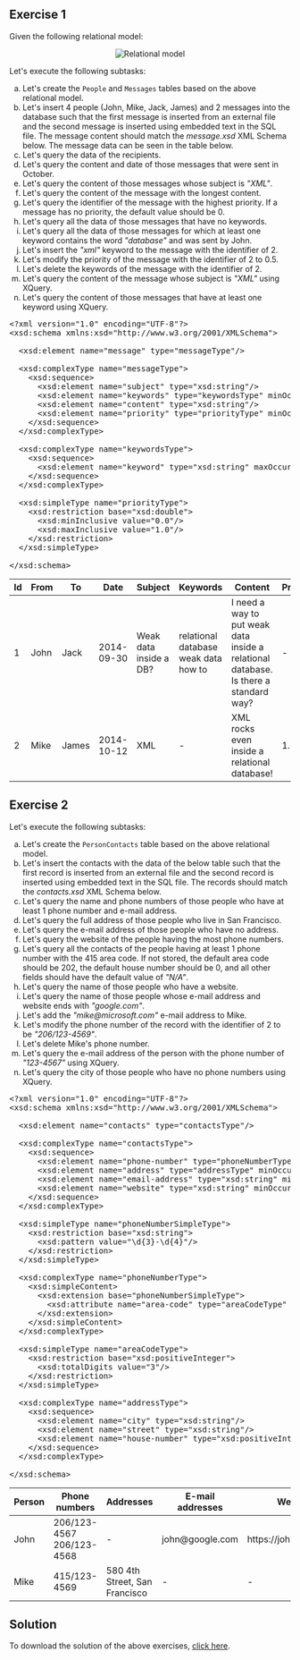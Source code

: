 ## Exercise 1

Given the following relational model:

<p align="center">
  <img src="assets/courses/xml/lab13/exercise01/messages.dot.png" alt="Relational model">
</p>

Let's execute the following subtasks:

<ol type="a">
  <li>Let's create the <code>People</code> and <code>Messages</code> tables based on the above relational model.</li>
  <li>Let's insert 4 people (John, Mike, Jack, James) and 2 messages into the database such that the first message is inserted from an external file and the second message is inserted using embedded text in the SQL file. The message content should match the <i>message.xsd</i> XML Schema below. The message data can be seen in the table below.</li>
  <li>Let's query the data of the recipients.</li>
  <li>Let's query the content and date of those messages that were sent in October.</li>
  <li>Let's query the content of those messages whose subject is <i>"XML"</i>.</li>
  <li>Let's query the content of the message with the longest content.</li>
  <li>Let's query the identifier of the message with the highest priority. If a message has no priority, the default value should be 0.</li>
  <li>Let's query all the data of those messages that have no keywords.</li>
  <li>Let's query all the data of those messages for which at least one keyword contains the word <i>"database"</i> and was sent by John.</li>
  <li>Let's insert the <i>"xml"</i> keyword to the message with the identifier of 2.</li>
  <li>Let's modify the priority of the message with the identifier of 2 to 0.5.</li>
  <li>Let's delete the keywords of the message with the identifier of 2.</li>
  <li>Let's query the content of the message whose subject is <i>"XML"</i> using XQuery.</li>
  <li>Let's query the content of those messages that have at least one keyword using XQuery.</li>
</ol>

<pre class="prettyprint lang-xml" data-label="message.xsd">&lt;?xml version=&quot;1.0&quot; encoding=&quot;UTF-8&quot;?&gt;
&lt;xsd:schema xmlns:xsd=&quot;http://www.w3.org/2001/XMLSchema&quot;&gt;

  &lt;xsd:element name=&quot;message&quot; type=&quot;messageType&quot;/&gt;

  &lt;xsd:complexType name=&quot;messageType&quot;&gt;
    &lt;xsd:sequence&gt;
      &lt;xsd:element name=&quot;subject&quot; type=&quot;xsd:string&quot;/&gt;
      &lt;xsd:element name=&quot;keywords&quot; type=&quot;keywordsType&quot; minOccurs=&quot;0&quot;/&gt;
      &lt;xsd:element name=&quot;content&quot; type=&quot;xsd:string&quot;/&gt;
      &lt;xsd:element name=&quot;priority&quot; type=&quot;priorityType&quot; minOccurs=&quot;0&quot; default=&quot;0.0&quot;/&gt;
    &lt;/xsd:sequence&gt;
  &lt;/xsd:complexType&gt;

  &lt;xsd:complexType name=&quot;keywordsType&quot;&gt;
    &lt;xsd:sequence&gt;
      &lt;xsd:element name=&quot;keyword&quot; type=&quot;xsd:string&quot; maxOccurs=&quot;unbounded&quot;/&gt;
    &lt;/xsd:sequence&gt;
  &lt;/xsd:complexType&gt;

  &lt;xsd:simpleType name=&quot;priorityType&quot;&gt;
    &lt;xsd:restriction base=&quot;xsd:double&quot;&gt;
      &lt;xsd:minInclusive value=&quot;0.0&quot;/&gt;
      &lt;xsd:maxInclusive value=&quot;1.0&quot;/&gt;
    &lt;/xsd:restriction&gt;
  &lt;/xsd:simpleType&gt;

&lt;/xsd:schema&gt;</pre>

<table>
  <thead>
    <tr>
      <th>Id</th>
      <th>From</th>
      <th>To</th>
      <th>Date</th>
      <th>Subject</th>
      <th>Keywords</th>
      <th>Content</th>
      <th>Priority</th>
    </tr>
  </thead>
  <tbody>
    <tr>
      <td>1</td>
      <td>John</td>
      <td>Jack</td>
      <td>2014-09-30</td>
      <td>Weak data inside a DB?</td>
      <td>
        relational database<br>
        weak data<br>
        how to
      </td>
      <td>I need a way to put weak data inside a relational database. Is there a standard way?</td>
      <td>-</td>
    </tr>
    <tr>
      <td>2</td>
      <td>Mike</td>
      <td>James</td>
      <td>2014-10-12</td>
      <td>XML</td>
      <td>-</td>
      <td>XML rocks even inside a relational database!</td>
      <td>1.0</td>
    </tr>
  </tbody>
</table>

## Exercise 2

Let's execute the following subtasks:

<ol type="a">
  <li>Let's create the <code>PersonContacts</code> table based on the above relational model.</li>
  <li>Let's insert the contacts with the data of the below table such that the first record is inserted from an external file and the second record is inserted using embedded text in the SQL file. The records should match the <i>contacts.xsd</i> XML Schema below.</li>
  <li>Let's query the name and phone numbers of those people who have at least 1 phone number and e-mail address.</li>
  <li>Let's query the full address of those people who live in San Francisco.</li>
  <li>Let's query the e-mail address of those people who have no address.</li>
  <li>Let's query the website of the people having the most phone numbers.</li>
  <li>Let's query all the contacts of the people having at least 1 phone number with the 415 area code. If not stored, the default area code should be 202, the default house number should be 0, and all other fields should have the default value of <i>"N/A"</i>.</li>
  <li>Let's query the name of those people who have a website.</li>
  <li>Let's query the name of those people whose e-mail address and website ends with <i>"google.com"</i>.</li>
  <li>Let's add the <i>"mike@microsoft.com"</i> e-mail address to Mike.</li>
  <li>Let's modify the phone number of the record with the identifier of 2 to be <i>"206/123-4569"</i>.</li>
  <li>Let's delete Mike's phone number.</li>
  <li>Let's query the e-mail address of the person with the phone number of <i>"123-4567"</i> using XQuery.</li>
  <li>Let's query the city of those people who have no phone numbers using XQuery.</li>
</ol>

<pre class="prettyprint lang-xml" data-label="contacts.xsd">&lt;?xml version=&quot;1.0&quot; encoding=&quot;UTF-8&quot;?&gt;
&lt;xsd:schema xmlns:xsd=&quot;http://www.w3.org/2001/XMLSchema&quot;&gt;

  &lt;xsd:element name=&quot;contacts&quot; type=&quot;contactsType&quot;/&gt;

  &lt;xsd:complexType name=&quot;contactsType&quot;&gt;
    &lt;xsd:sequence&gt;
      &lt;xsd:element name=&quot;phone-number&quot; type=&quot;phoneNumberType&quot; minOccurs=&quot;0&quot; maxOccurs=&quot;unbounded&quot;/&gt;
      &lt;xsd:element name=&quot;address&quot; type=&quot;addressType&quot; minOccurs=&quot;0&quot; maxOccurs=&quot;unbounded&quot;/&gt;
      &lt;xsd:element name=&quot;email-address&quot; type=&quot;xsd:string&quot; minOccurs=&quot;0&quot; maxOccurs=&quot;unbounded&quot;/&gt;
      &lt;xsd:element name=&quot;website&quot; type=&quot;xsd:string&quot; minOccurs=&quot;0&quot; maxOccurs=&quot;unbounded&quot;/&gt;
    &lt;/xsd:sequence&gt;
  &lt;/xsd:complexType&gt;

  &lt;xsd:simpleType name=&quot;phoneNumberSimpleType&quot;&gt;
    &lt;xsd:restriction base=&quot;xsd:string&quot;&gt;
      &lt;xsd:pattern value=&quot;\d{3}-\d{4}&quot;/&gt;
    &lt;/xsd:restriction&gt;
  &lt;/xsd:simpleType&gt;

  &lt;xsd:complexType name=&quot;phoneNumberType&quot;&gt;
    &lt;xsd:simpleContent&gt;
      &lt;xsd:extension base=&quot;phoneNumberSimpleType&quot;&gt;
        &lt;xsd:attribute name=&quot;area-code&quot; type=&quot;areaCodeType&quot; use=&quot;required&quot;/&gt;
      &lt;/xsd:extension&gt;
    &lt;/xsd:simpleContent&gt;
  &lt;/xsd:complexType&gt;

  &lt;xsd:simpleType name=&quot;areaCodeType&quot;&gt;
    &lt;xsd:restriction base=&quot;xsd:positiveInteger&quot;&gt;
      &lt;xsd:totalDigits value=&quot;3&quot;/&gt;
    &lt;/xsd:restriction&gt;
  &lt;/xsd:simpleType&gt;

  &lt;xsd:complexType name=&quot;addressType&quot;&gt;
    &lt;xsd:sequence&gt;
      &lt;xsd:element name=&quot;city&quot; type=&quot;xsd:string&quot;/&gt;
      &lt;xsd:element name=&quot;street&quot; type=&quot;xsd:string&quot;/&gt;
      &lt;xsd:element name=&quot;house-number&quot; type=&quot;xsd:positiveInteger&quot;/&gt;
    &lt;/xsd:sequence&gt;
  &lt;/xsd:complexType&gt;

&lt;/xsd:schema&gt;</pre>

<table>
  <thead>
    <tr>
      <th>Person</th>
      <th>Phone numbers</th>
      <th>Addresses</th>
      <th>E-mail addresses</th>
      <th>Websites</th>
    </tr>
  </thead>
  <tbody>
    <tr>
      <td>John</td>
      <td>
        206/123-4567<br>
        206/123-4568
      </td>
      <td>-</td>
      <td>john@google.com</td>
      <td>https://john.google.com</td>
    </tr>
    <tr>
      <td>Mike</td>
      <td>415/123-4569</td>
      <td>580 4th Street, San Francisco</td>
      <td>-</td>
      <td>-</td>
    </tr>
  </tbody>
</table>

## Solution

To download the solution of the above exercises, [click here](assets/courses/xml/lab13/solution.zip).
